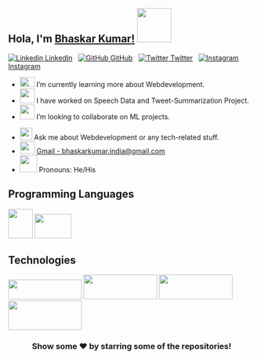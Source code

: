 ## Hola, I'm [Bhaskar Kumar!](https://bhaskarkumar1.github.io/cv/) <img src="https://c.tenor.com/nebZyl8oN7IAAAAi/wave-hello.gif" width="70" height="70" />



[![Linkedin](https://cdn.iconscout.com/icon/free/png-64/linkedin-160-461814.png) LinkedIn](https://linkedin.com/in/bhaskar-kumar-61a3271b3/)
&nbsp;
[![GitHub](https://cdn.iconscout.com/icon/free/png-64/developer-tool-1889493-1597553.png) GitHub](https://github.com/bhaskarkumar1)
&nbsp;
[![Twitter](https://cdn.iconscout.com/icon/free/png-64/twitter-241-721979.png) Twitter](https://twitter.com/bhaskarkumar_)
&nbsp;
[![Instagram](https://cdn.iconscout.com/icon/free/png-64/instagram-216-721958.png) Instagram](https://www.instagram.com/bhaskar__kumar_singh/)
&nbsp;
<br />
- <img src="https://c.tenor.com/H6CIWtKHIM0AAAAi/telescope-objects.gif" width="30" height="20" /> I’m currently learning more about Webdevelopment.
- <img src="https://c.tenor.com/PVaqycnQmZoAAAAi/grinning-face-with-big-eyes-people.gif" width="30" height="30" /> I have worked on Speech Data and Tweet-Summarization Project.
- <img src="https://c.tenor.com/dfCZMG1AxAoAAAAi/soccer-ball-joypixels.gif" width="30" height="30" /> I’m looking to collaborate on ML projects.
<!-- - <img src="https://c.tenor.com/EqR9Eq-A9xMAAAAi/thinking-face-people.gif" width="30" height="30" /> I’m looking for help with TensorFlow. -->
- <img src="https://c.tenor.com/y4CB6Si7MSQAAAAi/question-mark-symbols.gif" width="25" height="25" />  Ask me about Webdevelopment or any tech-related stuff.
- <img src="https://c.tenor.com/9_X3DEtd-xoAAAAi/gmail.gif" width="30" height="25" /> [Gmail - bhaskarkumar.india@gmail.com](bhaskarKumar.india@gmail.com) 
- <img src="https://c.tenor.com/DFZ_22hpHjsAAAAi/man-shrugging-people.gif" width="35" height="35" /> Pronouns: He/His

## Programming Languages
<img src="https://c.tenor.com/4HB9Nz7r4PsAAAAi/java-coffee.gif" width="50" height="60" /> <img src="https://c.tenor.com/TReUojNlZ6wAAAAi/js-javascript.gif" width="75" height="50" /> 
<br />

## Technologies
<img src="https://webassets.mongodb.com/_com_assets/cms/mongodb_logo1-76twgcu2dm.png" width="150" height="40" />    <img src="https://miro.medium.com/max/1400/1*i2fRBk3GsYLeUk_Rh7AzHw.png" width="150" height="50" />   <img src="https://www.vhv.rs/dpng/d/612-6126558_react-logo-png-react-js-logo-svg-transparent.png" width="150" height="50" /><img src="https://upload.wikimedia.org/wikipedia/commons/thumb/d/d9/Node.js_logo.svg/1280px-Node.js_logo.svg.png" width="150" height="60" />

<div align="center">

### Show some ❤️ by starring some of the repositories!

</div>

